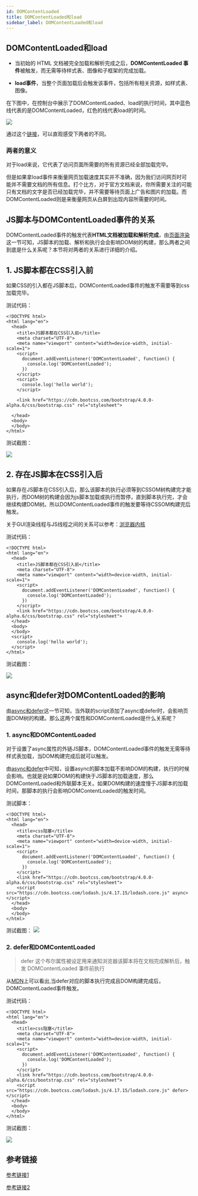 ```yaml
---
id: DOMContentLoaded
title: DOMContentLoaded和load
sidebar_label: DOMContentLoaded和load
---
```


## DOMContentLoaded和load

- 当初始的 HTML 文档被完全加载和解析完成之后，**DOMContentLoaded 事件**被触发，而无需等待样式表、图像和子框架的完成加载。

- **load事件**，当整个页面加载后会触发该事件，包括所有相关资源，如样式表、图像。

在下图中，在控制台中展示了DOMContentLoaded、load的执行时间，其中蓝色线代表的是DOMContentLoaded，红色的线代表load的时间。

![](https://cosmos-x.oss-cn-hangzhou.aliyuncs.com/L5hJR0.png)

通过这个[链接](https://testdrive-archive.azurewebsites.net/HTML5/DOMContentLoaded/Default.html)，可以直观感受下两者的不同。

### 两者的意义

对于load来说，它代表了访问页面所需要的所有资源已经全部加载完毕。

但是如果拿load事件来衡量网页加载速度其实并不准确，因为我们访问网页时可能并不需要文档的所有信息。打个比方，对于官方文档来说，你所需要关注的可能只有文档的文字是否已经加载完毕，并不需要等待页面上广告和图片的加载。而DOMContentLoaded则是来衡量网页从白屏到出现内容所需要的时间。

## JS脚本与DOMContentLoaded事件的关系

DOMContentLoaded事件的触发代表**HTML文档被加载和解析完成**，由[页面渲染](https://thinkbucket.github.io/docsite/docs/web/6.browser-rendering/page-rendering)这一节可知，JS脚本的加载、解析和执行会会影响DOM树的构建，那么两者之间到底是什么关系呢？本节将对两者的关系进行详细的介绍。

## 1. JS脚本都在CSS引入前

如果CSS的引入都在JS脚本后，DOMContentLoaded事件的触发不需要等到css加载完毕。

测试代码：

```
<!DOCTYPE html>
<html lang="en">
  <head>
    <title>JS脚本都在CSS引入前</title>
    <meta charset="UTF-8">
    <meta name="viewport" content="width=device-width, initial-scale=1">
    <script>
      document.addEventListener('DOMContentLoaded', function() {
        console.log('DOMContentLoaded');
      })
    </script>
    <script>
      console.log('hello world');
    </script>

    <link href="https://cdn.bootcss.com/bootstrap/4.0.0-alpha.6/css/bootstrap.css" rel="stylesheet">

  </head>
  <body>
  </body>
</html>
```
测试截图：

![](https://cosmos-x.oss-cn-hangzhou.aliyuncs.com/2ysZtE.png)

## 2. 存在JS脚本在CSS引入后

如果存在JS脚本在CSS引入后，那么该脚本的执行必须等到CSSOM树构建完才能执行，而DOM树的构建会因为js脚本加载或执行而暂停，直到脚本执行完，才会继续构建DOM树。所以DOMContentLoaded事件的触发要等待CSSOM构建完后触发。

关于GUI渲染线程与JS线程之间的关系可以参考：[浏览器内核](https://thinkbucket.github.io/docsite/docs/web/13.rendering-engine/rendering-engine)

测试代码：

```
<!DOCTYPE html>
<html lang="en">
  <head>
    <title>JS脚本都在CSS引入前</title>
    <meta charset="UTF-8">
    <meta name="viewport" content="width=device-width, initial-scale=1">
    <script>
      document.addEventListener('DOMContentLoaded', function() {
        console.log('DOMContentLoaded');
      })
    </script>
    <link href="https://cdn.bootcss.com/bootstrap/4.0.0-alpha.6/css/bootstrap.css" rel="stylesheet">
  </head>
  <body>
  </body>
  <script>
    console.log('hello world');
  </script>
</html>
```

测试截图：

![](https://cosmos-x.oss-cn-hangzhou.aliyuncs.com/cdZQTk.png)

## async和defer对DOMContentLoaded的影响

由[async和defer](https://thinkbucket.github.io/docsite/docs/web/6.browser-rendering/async-defer)这一节可知，当外联的script添加了async或defer时，会影响页面DOM树的构建。那么这两个属性和DOMContentLoaded是什么关系呢？

### 1. async和DOMContentLoaded

对于设置了async属性的外链JS脚本，DOMContentLoaded事件的触发无需等待样式表加载，当DOM构建完成后就可以触发。

由[async和defer](https://thinkbucket.github.io/docsite/docs/web/6.browser-rendering/async-defer)中可知，设置async的脚本加载不影响DOM的构建，执行的时候会影响。也就是说如果DOM的构建快于JS脚本的加载速度，那么DOMContentLoaded和外联脚本无关。如果DOM构建的速度慢于JS脚本的加载时间，那脚本的执行会影响DOMContentLoaded的触发时间。

测试脚本：

```
<!DOCTYPE html>
<html lang="en">
  <head>
    <title>css阻塞</title>
    <meta charset="UTF-8">
    <meta name="viewport" content="width=device-width, initial-scale=1">
    <script>
      document.addEventListener('DOMContentLoaded', function() {
        console.log('DOMContentLoaded');
      })
    </script>
    <link href="https://cdn.bootcss.com/bootstrap/4.0.0-alpha.6/css/bootstrap.css" rel="stylesheet">
    <script src="https://cdn.bootcss.com/lodash.js/4.17.15/lodash.core.js" async></script>
  </head>
  <body>
  </body>
</html>

```
测试截图：
![](https://cosmos-x.oss-cn-hangzhou.aliyuncs.com/bh7fCd.png)

### 2. defer和DOMContentLoaded
> defer 这个布尔属性被设定用来通知浏览器该脚本将在文档完成解析后，触发 DOMContentLoaded 事件前执行

从[MDN](https://developer.mozilla.org/zh-CN/docs/Web/HTML/Element/script)上可以看出,当defer对应的脚本执行完成且DOM构建完成后，DOMContentLoaded事件触发。

测试代码：

```
<!DOCTYPE html>
<html lang="en">
  <head>
    <title>css阻塞</title>
    <meta charset="UTF-8">
    <meta name="viewport" content="width=device-width, initial-scale=1">
    <script>
      document.addEventListener('DOMContentLoaded', function() {
        console.log('DOMContentLoaded');
      })
    </script>
    <link href="https://cdn.bootcss.com/bootstrap/4.0.0-alpha.6/css/bootstrap.css" rel="stylesheet">
    <script src="https://cdn.bootcss.com/lodash.js/4.17.15/lodash.core.js" defer></script>
  </head>
  <body>
  </body>
</html>
```

测试截图：

![](https://cosmos-x.oss-cn-hangzhou.aliyuncs.com/uY4AEb.png)

## 参考链接

[参考链接1](https://juejin.im/post/5b88ddca6fb9a019c7717096#heading-0)

[参考链接2](https://zhuanlan.zhihu.com/p/25876048)
